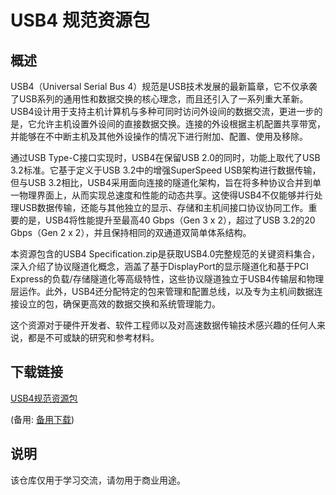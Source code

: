 # USB4 规范资源包

## 概述

USB4（Universal Serial Bus 4）规范是USB技术发展的最新篇章，它不仅承袭了USB系列的通用性和数据交换的核心理念，而且还引入了一系列重大革新。USB4设计用于支持主机计算机与多种可同时访问外设间的数据交流，更进一步的是，它允许主机设置外设间的直接数据交换。连接的外设根据主机配置共享带宽，并能够在不中断主机及其他外设操作的情况下进行附加、配置、使用及移除。

通过USB Type-C接口实现时，USB4在保留USB 2.0的同时，功能上取代了USB 3.2标准。它基于定义于USB 3.2中的增强SuperSpeed USB架构进行数据传输，但与USB 3.2相比，USB4采用面向连接的隧道化架构，旨在将多种协议合并到单一物理界面上，从而实现总速度和性能的动态共享。这使得USB4不仅能够并行处理USB数据传输，还能与其他独立的显示、存储和主机间接口协议协同工作。重要的是，USB4将性能提升至最高40 Gbps（Gen 3 x 2），超过了USB 3.2的20 Gbps（Gen 2 x 2），并且保持相同的双通道双简单体系结构。

本资源包含的USB4 Specification.zip是获取USB4.0完整规范的关键资料集合，深入介绍了协议隧道化概念，涵盖了基于DisplayPort的显示隧道化和基于PCI Express的负载/存储隧道化等高级特性，这些协议隧道独立于USB4传输层和物理层运作。此外，USB4还分配特定的包来管理和配置总线，以及专为主机间数据连接设立的包，确保更高效的数据交换和系统管理能力。

这个资源对于硬件开发者、软件工程师以及对高速数据传输技术感兴趣的任何人来说，都是不可或缺的研究和参考材料。

## 下载链接
[USB4规范资源包](https://pan.quark.cn/s/f5626d7dc800) 

(备用: [备用下载](https://pan.baidu.com/s/1ai_FaDS0_8JAelLgm6TcoQ?pwd=1234))

## 说明

该仓库仅用于学习交流，请勿用于商业用途。

